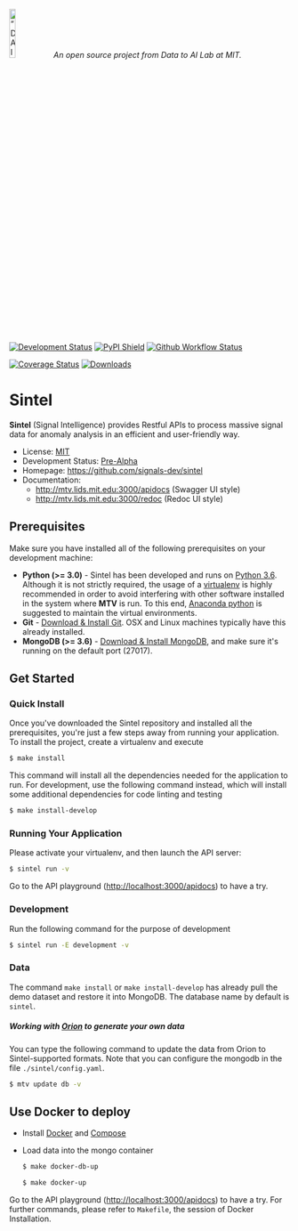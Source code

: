 <p align="left">
<img width=15% src="https://dai.lids.mit.edu/wp-content/uploads/2018/06/Logo_DAI_highres.png" alt=“DAI-Lab” />
<i>An open source project from Data to AI Lab at MIT.</i>
</p>

[![Development Status](https://img.shields.io/badge/Development%20Status-2%20--%20Pre--Alpha-yellow)](https://pypi.org/search/?c=Development+Status+%3A%3A+2+-+Pre-Alpha)
[![PyPI Shield](https://img.shields.io/pypi/v/sintel.svg)](https://pypi.python.org/pypi/sintel)
[![Github Workflow Status](https://img.shields.io/github/workflow/status/signals-dev/sintel/CI)](https://github.com/signals-dev/sintel/actions)
<!-- [![Travis CI Shield](https://travis-ci.org/signals-dev/sintel.svg?branch=master)](https://travis-ci.org/signals-dev/sintel) -->
[![Coverage Status](https://codecov.io/gh/signals-dev/sintel/branch/master/graph/badge.svg?token=WwM2IJURrq)](https://codecov.io/gh/signals-dev/sintel)
[![Downloads](https://pepy.tech/badge/sintel)](https://pepy.tech/project/sintel)
<!-- [![Binder](https://mybinder.org/badge_logo.svg)](https://mybinder.org/v2/gh/signals-dev/sintel/master?filepath=tutorials) -->
# Sintel

**Sintel** (Signal Intelligence) provides Restful APIs to process massive signal data for anomaly analysis in an efficient and user-friendly way.

* License: [MIT](https://github.com/signals-dev/sintel/blob/master/LICENSE)
* Development Status: [Pre-Alpha](https://pypi.org/search/?c=Development+Status+%3A%3A+2+-+Pre-Alpha)
* Homepage: https://github.com/signals-dev/sintel
* Documentation:
    * http://mtv.lids.mit.edu:3000/apidocs (Swagger UI style)
    * http://mtv.lids.mit.edu:3000/redoc (Redoc UI style)


## Prerequisites

Make sure you have installed all of the following prerequisites on your development machine:

-   **Python (>= 3.0)** - Sintel has been developed and runs on [Python 3.6](https://www.python.org/downloads/release/python-360/). Although it is not strictly required, the usage of a [virtualenv](https://virtualenv.pypa.io/en/latest/) is highly recommended in order to avoid interfering with other software installed in the system where **MTV** is run. To this end, [Anaconda python](https://www.anaconda.com/distribution/#download-section) is suggested to maintain the virtual environments.
-   **Git** - [Download & Install Git](https://git-scm.com/downloads). OSX and Linux machines typically have this already installed.
-   **MongoDB (>= 3.6)** - [Download & Install MongoDB](http://www.mongodb.org/downloads), and make sure it's running on the default port (27017).

## Get Started


### Quick Install

Once you've downloaded the Sintel repository and installed all the prerequisites, you're just a few steps away from running your application. To install the project, create a virtualenv and execute

```bash
$ make install
```

This command will install all the dependencies needed for the application to run. For development, use the following command instead, which will install some additional
dependencies for code linting and testing

```bash
$ make install-develop
```

### Running Your Application

Please activate your virtualenv, and then launch the API server:

```bash
$ sintel run -v
```

Go to the API playground ([http://localhost:3000/apidocs](http://localhost:3000/apidocs)) to have a try.

### Development

Run the following command for the purpose of development

```bash
$ sintel run -E development -v
```

### Data

The command `make install` or `make install-develop` has already pull the demo dataset and restore it into MongoDB. The database name by default is `sintel`.

##### Working with [Orion](https://github.com/D3-AI/Orion) to generate your own data

You can type the following command to update the data from Orion to Sintel-supported formats. Note that you can configure the mongodb in the file `./sintel/config.yaml`.

```bash
$ mtv update db -v
```


## Use Docker to deploy

-   Install [Docker](https://docs.docker.com/install/) and [Compose](https://docs.docker.com/compose/install/)

-   Load data into the mongo container

    ```bash
    $ make docker-db-up
    ```

    ```bash
    $ make docker-up
    ```

Go to the API playground ([http://localhost:3000/apidocs](http://localhost:3000/apidocs)) to have a try. For further commands, please refer to `Makefile`, the session of Docker Installation.
